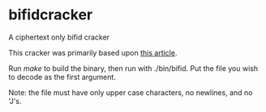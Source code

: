 # bifidcracker
A ciphertext only bifid cracker

This cracker was primarily based upon [this article](http://practicalcryptography.com/cryptanalysis/stochastic-searching/cryptanalysis-bifid-cipher/).

Run *make* to build the binary, then run with ./bin/bifid. Put the file you wish to decode as the first argument.<br>

Note: the file must have only upper case characters, no newlines, and no 'J's.
